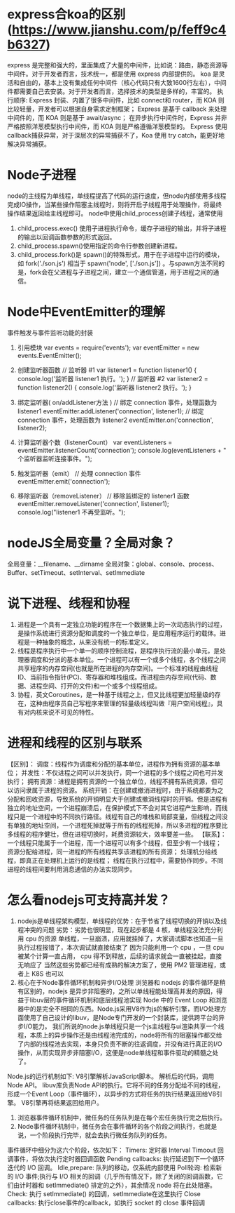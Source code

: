 # express合koa的区别(https://www.jianshu.com/p/feff9c4b6327)
express 是完整和强大的，里面集成了大量的中间件，比如说：路由，静态资源等中间件。对于开发者而言，技术统一，都是使用 express 内部提供的。
koa 是灵活和自由的，基本上没有集成任何中间件（核心代码只有大致1600行左右），中间件都需要自己去安装。对于开发者而言，选择技术的类型是多样的，丰富的。
执行顺序:
   Express 封装、内置了很多中间件，比如 connect和 router，而 KOA 则比较轻量，开发者可以根据自身需求定制框架；
   Express 是基于 callback 来处理中间件的，而 KOA 则是基于 await/async；
   在异步执行中间件时，Express 并非严格按照洋葱模型执行中间件，而 KOA 则是严格遵循洋葱模型的。
   Express 使用 callback捕获异常，对于深层次的异常捕获不了，Koa 使用 try catch，能更好地解决异常捕获。

# Node子进程
node的主线程为单线程，单线程提高了代码的运行速度，但node内部使用多线程完成IO操作，当某些操作阻塞主线程时，则将开启子线程用于处理操作，将最终操作结果返回给主线程即可。
node中使用child_process创建子线程，通常使用
1. child_process.exec() 使用子进程执行命令，缓存子进程的输出，并将子进程的输出以回调函数参数的形式返回。
2. child_process.spawn()使用指定的命令行参数创建新进程。
3.  child_process.fork()是 spawn()的特殊形式，用于在子进程中运行的模块，如 fork('./son.js') 相当于 spawn('node', ['./son.js']) 。与spawn方法不同的是，fork会在父进程与子进程之间，建立一个通信管道，用于进程之间的通信。

# Node中EventEmitter的理解
事件触发与事件监听功能的封装
1. 引用模块
var events = require('events');
var eventEmitter = new events.EventEmitter();

2. 创建监听器函数
// 监听器 #1
var listener1 = function listener1() {
   console.log('监听器 listener1 执行。');
}
// 监听器 #2
var listener2 = function listener2() {
  console.log('监听器 listener2 执行。');
}

3. 绑定监听器( on/addListener方法 )
// 绑定 connection 事件，处理函数为 listener1 
eventEmitter.addListener('connection', listener1);
// 绑定 connection 事件，处理函数为 listener2
eventEmitter.on('connection', listener2);

4. 计算监听器个数（listenerCount）
var eventListeners = eventEmitter.listenerCount('connection');
console.log(eventListeners + " 个监听器监听连接事件。");

5. 触发监听器（emit）
// 处理 connection 事件 
eventEmitter.emit('connection');

6. 移除监听器（removeListener）
// 移除监绑定的 listener1 函数
eventEmitter.removeListener('connection', listener1);
console.log("listener1 不再受监听。");

# nodeJS全局变量？全局对象？
全局变量：__filename、__dirname
全局对象：global、console、process、Buffer、setTimeout、setInterval、setImmediate

# 说下进程、线程和协程
1. 进程是一个具有一定独立功能的程序在一个数据集上的一次动态执行的过程，是操作系统进行资源分配和调度的一个独立单位，是应用程序运行的载体。进程是一种抽象的概念，从来没有统一的标准定义。
2. 线程是程序执行中一个单一的顺序控制流程，是程序执行流的最小单元，是处理器调度和分派的基本单位。一个进程可以有一个或多个线程，各个线程之间共享程序的内存空间(也就是所在进程的内存空间)。一个标准的线程由线程ID、当前指令指针(PC)、寄存器和堆栈组成。而进程由内存空间(代码、数据、进程空间、打开的文件)和一个或多个线程组成。
3. 协程，英文Coroutines，是一种基于线程之上，但又比线程更加轻量级的存在，这种由程序员自己写程序来管理的轻量级线程叫做『用户空间线程』，具有对内核来说不可见的特性。
   
# 进程和线程的区别与联系
【区别】：
调度：线程作为调度和分配的基本单位，进程作为拥有资源的基本单位；
并发性：不仅进程之间可以并发执行，同一个进程的多个线程之间也可并发执行；
拥有资源：进程是拥有资源的一个独立单位，线程不拥有系统资源，但可以访问隶属于进程的资源。
系统开销：在创建或撤消进程时，由于系统都要为之分配和回收资源，导致系统的开销明显大于创建或撤消线程时的开销。但是进程有独立的地址空间，一个进程崩溃后，在保护模式下不会对其它进程产生影响，而线程只是一个进程中的不同执行路径。线程有自己的堆栈和局部变量，但线程之间没有单独的地址空间，一个进程死掉就等于所有的线程死掉，所以多进程的程序要比多线程的程序健壮，但在进程切换时，耗费资源较大，效率要差一些。
【联系】：
一个线程只能属于一个进程，而一个进程可以有多个线程，但至少有一个线程；
资源分配给进程，同一进程的所有线程共享该进程的所有资源；
处理机分给线程，即真正在处理机上运行的是线程；
线程在执行过程中，需要协作同步。不同进程的线程间要利用消息通信的办法实现同步。


# 怎么看nodejs可支持高并发？
1. nodejs是单线程架构模型，单线程的优势：在于节省了线程切换的开销以及线程冲突的问题
   劣势：劣势也很明显，现在起步都是 4 核，单线程没法充分利用 cpu 的资源
   单线程，一旦崩溃，应用就挂掉了，大家调试脚本也知道一旦执行过程报错了，本次调试就直接结束了
   因为只能利用一个 cpu ，一旦 cpu 被某个计算一直占用， cpu 得不到释放，后续的请求就会一直被挂起，直接无响应了
   当然这些劣势都已经有成熟的解决方案了，使用 PM2 管理进程，或者上 K8S 也可以
2. 核心在于Node事件循环机制和异步I/O处理
浏览器和 nodejs 的事件循环是稍有区别的，nodejs 是异步非阻塞的，之所以单线程能处理高并发的原因，得益于libuv层的事件循环机制和底层线程池实现
Node 中的 Event Loop 和浏览器中的是完全不相同的东西。Node.js采用V8作为js的解析引擎，而I/O处理方面使用了自己设计的libuv，是Node专门开发的一个封装库，提供跨平台的异步I/O能力。
我们所说的node.js单线程只是一个js主线程与ui渲染共享一个线程，本质上的异步操作还是由线程池完成的，node将所有的阻塞操作都交给了内部的线程池去实现，本身只负责不断的往返调度，并没有进行真正的I/O操作，从而实现异步非阻塞I/O，这便是node单线程和事件驱动的精髓之处了。

Node.js的运行机制如下:
V8引擎解析JavaScript脚本。
解析后的代码，调用Node API。
libuv库负责Node API的执行。它将不同的任务分配给不同的线程，形成一个Event Loop（事件循环），以异步的方式将任务的执行结果返回给V8引擎。
V8引擎再将结果返回给用户。

1. 浏览器事件循环机制中，微任务的任务队列是在每个宏任务执行完之后执行。
2. Node事件循环机制中，微任务会在事件循环的各个阶段之间执行，也就是说，一个阶段执行完毕，就会去执行微任务队列的任务。

事件循环中细分为这六个阶段，依次如下：
Timers: 定时器 Interval Timoout 回调事件，将依次执行定时器回调函数
Pending callbacks: 执行延迟到下一个循环迭代的 I/O 回调。
Idle,prepare:  队列的移动，仅系统内部使用
Poll轮询: 检索新的 I/O 事件;执行与 I/O 相关的回调（几乎所有情况下，除了关闭的回调函数，它们由计时器和 setImmediate() 排定的之外），其余情况 node 将在此处阻塞。
Check: 执行 setImmediate() 的回调，setImmediate在这里执行
Close callbacks: 执行close事件的callback，如执行 socket 的 close 事件回调